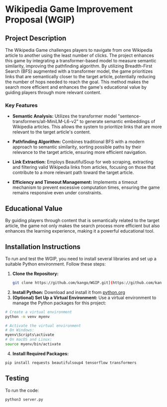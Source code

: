 # Wikipedia Game Improvement Proposal (WGIP)

## Project Description
The Wikipedia Game challenges players to navigate from one Wikipedia article to another using the least number of clicks. The project enhances this game by integrating a transformer-based model to measure semantic similarity, improving the pathfinding algorithm. By utilizing Breadth-First Search (BFS) augmented with a transformer model, the game prioritizes links that are semantically closer to the target article, potentially reducing the number of hops needed to reach the goal. This method makes the search more efficient and enhances the game's educational value by guiding players through more relevant content.

### Key Features

- **Semantic Analysis:** Utilizes the transformer model "sentence-transformers/all-MiniLM-L6-v2" to generate semantic embeddings of Wikipedia articles. This allows the system to prioritize links that are more relevant to the target article's content.

- **Pathfinding Algorithm:** Combines traditional BFS with a modern approach to semantic similarity, sorting possible paths by their relevance to the target article, ensuring more efficient navigation.

- **Link Extraction:** Employs BeautifulSoup for web scraping, extracting and filtering valid Wikipedia links from articles, focusing on those that contribute to a more relevant path toward the target article.

- **Efficiency and Timeout Management:** Implements a timeout mechanism to prevent excessive computation times, ensuring the game remains responsive even under constraints.

## Educational Value

By guiding players through content that is semantically related to the target article, the game not only makes the search process more efficient but also enhances the learning experience, making it a powerful educational tool.



## Installation Instructions
To run and test the WGIP, you need to install several libraries and set up a suitable Python environment. Follow these steps:

1. **Clone the Repository:**
   ```bash
   git clone https://github.com/kango/WGIP.git](https://github.com/kango20/WikipediaGame.git
2. **Install Python:**
Download and install it from [python.org](https://www.python.org/downloads/)
3. **(Optional) Set Up a Virtual Environment:**
Use a virtual environment to manage the Python packages for this project:
```bash
# Create a virtual environment
python -m venv myenv

# Activate the virtual environment
# On Windows:
myenv\Scripts\activate
# On macOS and Linux:
source myenv/bin/activate
```
4. **Install Required Packages:**
```bash
pip install requests beautifulsoup4 tensorflow transformers
```

## Testing
To run the code:
```bash
python3 server.py
```
